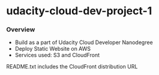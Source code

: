 # udacity-cloud-dev-project-1

### Overview 
- Build as a part of Udacity Cloud Developer Nanodegree
- Deploy Static Website on AWS
- Services used: S3 and CloudFront 

README.txt includes the CloudFront distribution URL


